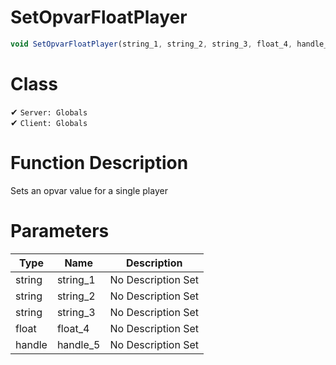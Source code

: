 # SetOpvarFloatPlayer
```js	
void SetOpvarFloatPlayer(string_1, string_2, string_3, float_4, handle_5)
```
# Class
✔ `Server: Globals`  
✔ `Client: Globals`  

# Function Description
Sets an opvar value for a single player
# Parameters
Type|Name|Description
--|--|--
string|string_1|No Description Set
string|string_2|No Description Set
string|string_3|No Description Set
float|float_4|No Description Set
handle|handle_5|No Description Set
